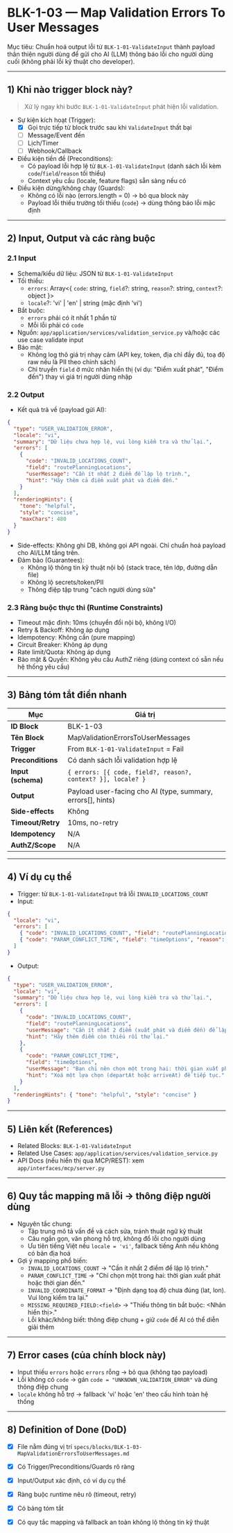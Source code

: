 # BLK-1-03 — Map Validation Errors To User Messages

Mục tiêu: Chuẩn hoá output lỗi từ `BLK-1-01-ValidateInput` thành payload thân thiện người dùng để gửi cho AI (LLM) thông báo lỗi cho người dùng cuối (không phải lỗi kỹ thuật cho developer).

---

## 1) Khi nào trigger block này?
> Xử lý ngay khi bước `BLK-1-01-ValidateInput` phát hiện lỗi validation.

- Sự kiện kích hoạt (Trigger):
  - [x] Gọi trực tiếp từ block trước sau khi `ValidateInput` thất bại
  - [ ] Message/Event đến
  - [ ] Lịch/Timer
  - [ ] Webhook/Callback
- Điều kiện tiền đề (Preconditions):
  - Có payload lỗi hợp lệ từ `BLK-1-01-ValidateInput` (danh sách lỗi kèm `code`/`field`/`reason` tối thiểu)
  - Context yêu cầu (locale, feature flags) sẵn sàng nếu có
- Điều kiện dừng/không chạy (Guards):
  - Không có lỗi nào (errors.length = 0) → bỏ qua block này
  - Payload lỗi thiếu trường tối thiểu (`code`) → dùng thông báo lỗi mặc định

---

## 2) Input, Output và các ràng buộc

### 2.1 Input
- Schema/kiểu dữ liệu: JSON từ `BLK-1-01-ValidateInput`
- Tối thiểu:
  - `errors`: Array<{ `code`: string, `field`?: string, `reason`?: string, `context`?: object }>
  - `locale`?: 'vi' | 'en' | string (mặc định 'vi')
- Bắt buộc:
  - `errors` phải có ít nhất 1 phần tử
  - Mỗi lỗi phải có `code`
- Nguồn: `app/application/services/validation_service.py` và/hoặc các use case validate input
- Bảo mật:
  - Không log thô giá trị nhạy cảm (API key, token, địa chỉ đầy đủ, toạ độ raw nếu là PII theo chính sách)
  - Chỉ truyền `field` ở mức nhãn hiển thị (ví dụ: "Điểm xuất phát", "Điểm đến") thay vì giá trị người dùng nhập

### 2.2 Output
- Kết quả trả về (payload gửi AI):
```json
{
  "type": "USER_VALIDATION_ERROR",
  "locale": "vi",
  "summary": "Dữ liệu chưa hợp lệ, vui lòng kiểm tra và thử lại.",
  "errors": [
    {
      "code": "INVALID_LOCATIONS_COUNT",
      "field": "routePlanningLocations",
      "userMessage": "Cần ít nhất 2 điểm để lập lộ trình.",
      "hint": "Hãy thêm cả điểm xuất phát và điểm đến."
    }
  ],
  "renderingHints": {
    "tone": "helpful",
    "style": "concise",
    "maxChars": 480
  }
}
```
- Side-effects: Không ghi DB, không gọi API ngoài. Chỉ chuẩn hoá payload cho AI/LLM tầng trên.
- Đảm bảo (Guarantees):
  - Không lộ thông tin kỹ thuật nội bộ (stack trace, tên lớp, đường dẫn file)
  - Không lộ secrets/token/PII
  - Thông điệp tập trung "cách người dùng sửa"

### 2.3 Ràng buộc thực thi (Runtime Constraints)
- Timeout mặc định: 10ms (chuyển đổi nội bộ, không I/O)
- Retry & Backoff: Không áp dụng
- Idempotency: Không cần (pure mapping)
- Circuit Breaker: Không áp dụng
- Rate limit/Quota: Không áp dụng
- Bảo mật & Quyền: Không yêu cầu AuthZ riêng (dùng context có sẵn nếu hệ thống yêu cầu)

---

## 3) Bảng tóm tắt điền nhanh
| Mục | Giá trị |
|---|---|
| **ID Block** | BLK-1-03 |
| **Tên Block** | MapValidationErrorsToUserMessages |
| **Trigger** | From `BLK-1-01-ValidateInput` = Fail |
| **Preconditions** | Có danh sách lỗi validation hợp lệ |
| **Input (schema)** | `{ errors: [{ code, field?, reason?, context? }], locale? }` |
| **Output** | Payload user-facing cho AI (type, summary, errors[], hints) |
| **Side-effects** | Không |
| **Timeout/Retry** | 10ms, no-retry |
| **Idempotency** | N/A |
| **AuthZ/Scope** | N/A |

---

## 4) Ví dụ cụ thể

- Trigger: từ `BLK-1-01-ValidateInput` trả lỗi `INVALID_LOCATIONS_COUNT`
- Input:
```json
{
  "locale": "vi",
  "errors": [
    { "code": "INVALID_LOCATIONS_COUNT", "field": "routePlanningLocations", "reason": ">= 2 required" },
    { "code": "PARAM_CONFLICT_TIME", "field": "timeOptions", "reason": "departAt & arriveAt cannot coexist" }
  ]
}
```
- Output:
```json
{
  "type": "USER_VALIDATION_ERROR",
  "locale": "vi",
  "summary": "Dữ liệu chưa hợp lệ, vui lòng kiểm tra và thử lại.",
  "errors": [
    {
      "code": "INVALID_LOCATIONS_COUNT",
      "field": "routePlanningLocations",
      "userMessage": "Cần ít nhất 2 điểm (xuất phát và điểm đến) để lập lộ trình.",
      "hint": "Hãy thêm điểm còn thiếu rồi thử lại."
    },
    {
      "code": "PARAM_CONFLICT_TIME",
      "field": "timeOptions",
      "userMessage": "Bạn chỉ nên chọn một trong hai: thời gian xuất phát hoặc thời gian đến.",
      "hint": "Xoá một lựa chọn (departAt hoặc arriveAt) để tiếp tục."
    }
  ],
  "renderingHints": { "tone": "helpful", "style": "concise" }
}
```

---

## 5) Liên kết (References)
- Related Blocks: `BLK-1-01-ValidateInput`
- Related Use Cases: `app/application/services/validation_service.py`
- API Docs (nếu hiển thị qua MCP/REST): xem `app/interfaces/mcp/server.py`

---

## 6) Quy tắc mapping mã lỗi → thông điệp người dùng
- Nguyên tắc chung:
  - Tập trung mô tả vấn đề và cách sửa, tránh thuật ngữ kỹ thuật
  - Câu ngắn gọn, văn phong hỗ trợ, không đổ lỗi cho người dùng
  - Ưu tiên tiếng Việt nếu `locale = 'vi'`, fallback tiếng Anh nếu không có bản địa hoá
- Gợi ý mapping phổ biến:
  - `INVALID_LOCATIONS_COUNT` → "Cần ít nhất 2 điểm để lập lộ trình."
  - `PARAM_CONFLICT_TIME` → "Chỉ chọn một trong hai: thời gian xuất phát hoặc thời gian đến."
  - `INVALID_COORDINATE_FORMAT` → "Định dạng toạ độ chưa đúng (lat, lon). Vui lòng kiểm tra lại."
  - `MISSING_REQUIRED_FIELD:<field>` → "Thiếu thông tin bắt buộc: <Nhãn hiển thị>."
  - Lỗi khác/không biết: thông điệp chung + giữ `code` để AI có thể diễn giải thêm

---

## 7) Error cases (của chính block này)
- Input thiếu `errors` hoặc `errors` rỗng → bỏ qua (không tạo payload)
- Lỗi không có `code` → gán `code = "UNKNOWN_VALIDATION_ERROR"` và dùng thông điệp chung
- `locale` không hỗ trợ → fallback 'vi' hoặc 'en' theo cấu hình toàn hệ thống

---

## 8) Definition of Done (DoD)
- [x] File nằm đúng vị trí `specs/blocks/BLK-1-03-MapValidationErrorsToUserMessages.md`
- [x] Có Trigger/Preconditions/Guards rõ ràng
- [x] Input/Output xác định, có ví dụ cụ thể
- [x] Ràng buộc runtime nêu rõ (timeout, retry)
- [x] Có bảng tóm tắt
- [x] Có quy tắc mapping và fallback an toàn không lộ thông tin kỹ thuật


